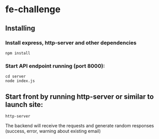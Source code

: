 # fe-challenge

Installing
----------

### Install express, http-server and other dependencies    
    npm install

### Start API endpoint running (port 8000):
    cd server
    node index.js

## Start front by running http-server or similar to launch site:
    http-server


The backend will receive the requests and generate random responses (success, error, warning about existing email)
